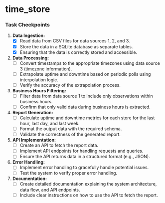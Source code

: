 # time_store

### Task Checkpoints

1. **Data Ingestion:**
   - [x] Read data from CSV files for data sources 1, 2, and 3.
   - [x] Store the data in a SQLite database as separate tables.
   - [x] Ensuring that the data is correctly stored and accessible.

2. **Data Processing:**
   - [ ] Convert timestamps to the appropriate timezones using data source 3 (timezone information).
   - [ ] Extrapolate uptime and downtime based on periodic polls using interpolation logic.
   - [ ] Verify the accuracy of the extrapolation process.

3. **Business Hours Filtering:**
   - [ ] Filter data from data source 1 to include only observations within business hours.
   - [ ] Confirm that only valid data during business hours is extracted.

4. **Report Generation:**
   - [ ] Calculate uptime and downtime metrics for each store for the last hour, last day, and last week.
   - [ ] Format the output data with the required schema.
   - [ ] Validate the correctness of the generated report.

5. **API Implementation:**
   - [ ] Create an API to fetch the report data.
   - [ ] Implement API endpoints for handling requests and queries.
   - [ ] Ensure the API returns data in a structured format (e.g., JSON).

6. **Error Handling:**
   - [ ] Implement error handling to gracefully handle potential issues.
   - [ ] Test the system to verify proper error handling.

7. **Documentation:**
   - [ ] Create detailed documentation explaining the system architecture, data flow, and API endpoints.
   - [ ] Include clear instructions on how to use the API to fetch the report.
